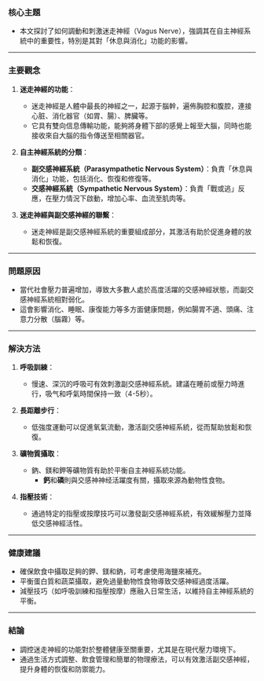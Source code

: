 ### 核心主題  
- 本文探討了如何調動和刺激迷走神經（Vagus Nerve），強調其在自主神經系統中的重要性，特別是其對「休息與消化」功能的影響。

---

### 主要觀念  
1. **迷走神經的功能**：  
   - 迷走神經是人體中最長的神經之一，起源于腦幹，遍佈胸腔和腹腔，連接心脏、消化器官（如胃、腸）、脾臟等。  
   - 它具有雙向信息傳輸功能，能夠將身體下部的感覺上報至大腦，同時也能接收來自大腦的指令傳送至相關器官。

2. **自主神經系統的分類**：  
   - **副交感神經系統（Parasympathetic Nervous System）**：負責「休息與消化」功能，包括消化、恢復和修復等。  
   - **交感神經系統（Sympathetic Nervous System）**：負責「戰或逃」反應，在壓力情況下啟動，增加心率、血流至肌肉等。  

3. **迷走神經與副交感神經的聯繫**：  
   - 迷走神經是副交感神經系統的重要組成部分，其激活有助於促進身體的放鬆和恢復。

---

### 問題原因  
- 當代社會壓力普遍增加，導致大多數人處於高度活躍的交感神經狀態，而副交感神經系統相對弱化。  
- 這會影響消化、睡眠、康復能力等多方面健康問題，例如腸胃不適、頭痛、注意力分散（腦霧）等。

---

### 解決方法  
1. **呼吸訓練**：  
   - 慢速、深沉的呼吸可有效刺激副交感神經系統。建議在睡前或壓力時進行，吸气和呼氣時間保持一致（4-5秒）。  

2. **長距離步行**：  
   - 低強度運動可以促進氧氣流動，激活副交感神經系統，從而幫助放鬆和恢復。  

3. **礦物質攝取**：  
   - 鈉、鎂和鉀等礦物質有助於平衡自主神經系統功能。  
     - **鈣**和**磷**則與交感神神经活躍度有關，攝取來源為動物性食物。  

4. **指壓技術**：  
   - 通過特定的指壓或按摩技巧可以激發副交感神經系統，有效緩解壓力並降低交感神經活性。

---

### 健康建議  
- 確保飲食中攝取足夠的鉀、鎂和鈉，可考慮使用海鹽來補充。  
- 平衡蛋白質和蔬菜攝取，避免過量動物性食物導致交感神經過度活躍。  
- 減壓技巧（如呼吸訓練和指壓按摩）應融入日常生活，以維持自主神經系統的平衡。

---

### 結論  
- 調控迷走神經的功能對於整體健康至關重要，尤其是在現代壓力環境下。  
- 通過生活方式調整、飲食管理和簡單的物理療法，可以有效激活副交感神經，提升身體的恢復和防禦能力。